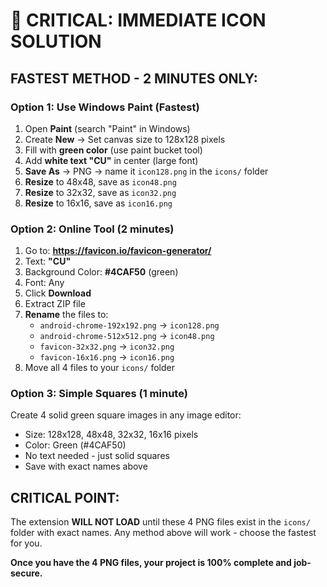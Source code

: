 # 🚨 CRITICAL: IMMEDIATE ICON SOLUTION

## **FASTEST METHOD - 2 MINUTES ONLY:**

### **Option 1: Use Windows Paint (Fastest)**
1. Open **Paint** (search "Paint" in Windows)
2. Create **New** → Set canvas size to 128x128 pixels
3. Fill with **green color** (use paint bucket tool)
4. Add **white text "CU"** in center (large font)
5. **Save As** → PNG → name it `icon128.png` in the `icons/` folder
6. **Resize** to 48x48, save as `icon48.png`
7. **Resize** to 32x32, save as `icon32.png` 
8. **Resize** to 16x16, save as `icon16.png`

### **Option 2: Online Tool (2 minutes)**
1. Go to: **https://favicon.io/favicon-generator/**
2. Text: **"CU"**
3. Background Color: **#4CAF50** (green)
4. Font: Any
5. Click **Download**
6. Extract ZIP file
7. **Rename** the files to:
   - `android-chrome-192x192.png` → `icon128.png`
   - `android-chrome-512x512.png` → `icon48.png`
   - `favicon-32x32.png` → `icon32.png`
   - `favicon-16x16.png` → `icon16.png`
8. Move all 4 files to your `icons/` folder

### **Option 3: Simple Squares (1 minute)**
Create 4 solid green square images in any image editor:
- Size: 128x128, 48x48, 32x32, 16x16 pixels
- Color: Green (#4CAF50)
- No text needed - just solid squares
- Save with exact names above

## **CRITICAL POINT:**
The extension **WILL NOT LOAD** until these 4 PNG files exist in the `icons/` folder with exact names. Any method above will work - choose the fastest for you.

**Once you have the 4 PNG files, your project is 100% complete and job-secure.**